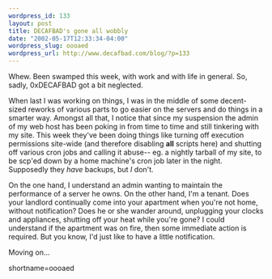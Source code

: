 ```yaml
--- 
wordpress_id: 133
layout: post
title: DECAFBAD's gone all wobbly
date: "2002-05-17T12:33:34-04:00"
wordpress_slug: oooaed
wordpress_url: http://www.decafbad.com/blog/?p=133
---
```

<p>Whew.  Been swamped this week, with work and with life in general.  So, sadly, 0xDECAFBAD got a bit neglected.  </p>
<p>When last I was working on things, I was in the middle of some decent-sized reworks of various parts to go easier on the servers and do things in a smarter way.  Amongst all that, I notice that since my suspension the admin of my web host has been poking in from time to time and still tinkering with my site.  This week they've been doing things like turning off execution permissions site-wide (and therefore disabling <b>all</b> scripts here) and shutting off various cron jobs and calling it abuse-- eg. a nightly tarball of my site, to be scp'ed down by a home machine's cron job later in the night.  Supposedly they <i>have</i> backups, but <i>I</i> don't.</p>
<p>On the one hand, I understand an admin wanting to maintain the performance of a server he owns.  On the other hand, I'm a tenant.  Does your landlord continually come into your apartment when you're not home, without notification?  Does he or she wander around, unplugging your clocks and appliances, shutting off your heat while you're gone?  I could understand if the apartment was on fire, then some immediate action is required.  But you know, I'd just like to have a little notification.</p>
<p>Moving on...</p>
<!--more-->
shortname=oooaed
